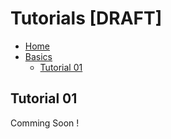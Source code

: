 # Tutorials [DRAFT]

- [Home](../README.md)
- [Basics](./the-basics.md)
	+ [Tutorial 01](#tutorial-01)


## Tutorial 01
Comming Soon !
